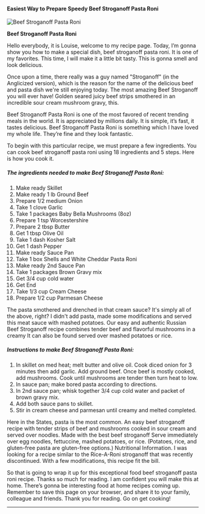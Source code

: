             

#### Easiest Way to Prepare Speedy Beef Stroganoff Pasta Roni

![Beef Stroganoff Pasta Roni](https://img-global.cpcdn.com/recipes/6003196040314880/751x532cq70/beef-stroganoff-pasta-roni-recipe-main-photo.jpg)

**Beef Stroganoff Pasta Roni**

Hello everybody, it is Louise, welcome to my recipe page. Today, I’m gonna show you how to make a special dish, beef stroganoff pasta roni. It is one of my favorites. This time, I will make it a little bit tasty. This is gonna smell and look delicious.

Once upon a time, there really was a guy named "Stroganoff" (in the Anglicized version), which is the reason for the name of the delicious beef and pasta dish we're still enjoying today. The most amazing Beef Stroganoff you will ever have! Golden seared juicy beef strips smothered in an incredible sour cream mushroom gravy, this.

Beef Stroganoff Pasta Roni is one of the most favored of recent trending meals in the world. It is appreciated by millions daily. It is simple, it’s fast, it tastes delicious. Beef Stroganoff Pasta Roni is something which I have loved my whole life. They’re fine and they look fantastic.

To begin with this particular recipe, we must prepare a few ingredients. You can cook beef stroganoff pasta roni using 18 ingredients and 5 steps. Here is how you cook it.

##### The ingredients needed to make Beef Stroganoff Pasta Roni:

1.  Make ready Skillet
2.  Make ready 1 lb Ground Beef
3.  Prepare 1/2 medium Onion
4.  Take 1 clove Garlic
5.  Take 1 packages Baby Bella Mushrooms (8oz)
6.  Prepare 1 tsp Worcestershire
7.  Prepare 2 tbsp Butter
8.  Get 1 tbsp Olive Oil
9.  Take 1 dash Kosher Salt
10.  Get 1 dash Pepper
11.  Make ready Sauce Pan
12.  Take 1 box Shells and White Cheddar Pasta Roni
13.  Make ready 2nd Sauce Pan
14.  Take 1 packages Brown Gravy mix
15.  Get 3/4 cup cold water
16.  Get End
17.  Take 1/3 cup Cream Cheese
18.  Prepare 1/2 cup Parmesan Cheese

The pasta smothered and drenched in that cream sauce? It's simply all of the above, right? I didn't add pasta, made some modifications and served this meat sauce with mashed potatoes. Our easy and authentic Russian Beef Stroganoff recipe combines tender beef and flavorful mushrooms in a creamy It can also be found served over mashed potatoes or rice.

##### Instructions to make Beef Stroganoff Pasta Roni:

1.  In skillet on med heat; melt butter and olive oil. Cook diced onion for 3 minutes then add garlic. Add ground beef. Once beef is mostly cooked, add mushrooms. Cook until mushrooms are tender then turn heat to low.
2.  In sauce pan; make bored pasta according to directions.
3.  In 2nd sauce pan; whisk together 3/4 cup cold water and packet of brown gravy mix.
4.  Add both sauce pans to skillet.
5.  Stir in cream cheese and parmesan until creamy and melted completed.

Here in the States, pasta is the most common. An easy beef stroganoff recipe with tender strips of beef and mushrooms cooked in sour cream and served over noodles. Made with the best beef stroganoff Serve immediately over egg noodles, fettuccine, mashed potatoes, or rice. (Potatoes, rice, and gluten-free pasta are gluten-free options.) Nutritional Information. I was looking for a recipe similar to the Rice-A-Roni stroganoff that was recently discontinued. With a few modifications, this recipe fit the bill.

So that is going to wrap it up for this exceptional food beef stroganoff pasta roni recipe. Thanks so much for reading. I am confident you will make this at home. There’s gonna be interesting food at home recipes coming up. Remember to save this page on your browser, and share it to your family, colleague and friends. Thank you for reading. Go on get cooking!

* * *